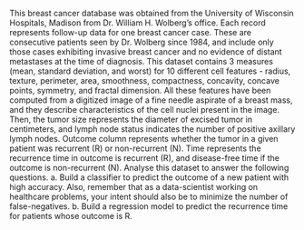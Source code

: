
This breast cancer database was obtained from the University of Wisconsin Hospitals, Madison from Dr. William H. Wolberg’s office. Each record represents follow-up data for one breast cancer case. These are consecutive patients seen by Dr. Wolberg since 1984, and include only those cases exhibiting invasive breast cancer and no evidence of distant metastases at the time of diagnosis. This dataset contains 3 measures (mean, standard deviation, and worst) for 10 different cell features - radius, texture, perimeter, area, smoothness, compactness, concavity, concave points, symmetry, and fractal dimension. All these features have been computed from a digitized image of a fine needle aspirate of a breast mass, and they describe characteristics of the cell nuclei present in the image. Then, the tumor size represents the diameter of excised tumor in centimeters, and lymph node status indicates the number of positive axillary lymph nodes. Outcome column represents whether the tumor in a given patient was recurrent (R) or non-recurrent (N). Time represents the recurrence time in outcome is recurrent (R), and disease-free time if the outcome is non-recurrent (N). 
Analyse this dataset to answer the following questions.
a. Build a classifier to predict the outcome of a new patient with high accuracy. Also, remember that as a data-scientist working on healthcare problems, your intent should also be to minimize the number of false-negatives. 
b. Build a regression model to predict the recurrence time for patients whose outcome is R.
